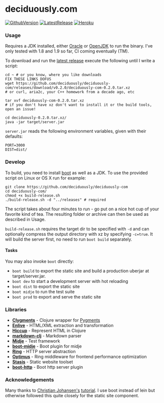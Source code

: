 # deciduously.com
[![GithubVersion](https://img.shields.io/badge/version-0.2.0-red.svg?style=flat-square)](https://github.com/deciduously/deciduously-com/tree/v0.2.0)
[![LatestRelease](https://img.shields.io/badge/release-January%202018-brightgreen.svg?style=flat-square)](https://github.com/deciduously/deciduously-com/tree/release)
[![Heroku](https://heroku-badge.herokuapp.com/?app=polar-refuge-87230&style=flat)](http://www.deciduously.com)
### Usage

Requires a JDK installed, either [Oracle](www.oracle.com/technetwork/java/javase/downloads/index.html") or [OpenJDK](https://openjdk.java.net) to run the binary.  I've only tested with 1.8 and 1.9 so far, CI coming eventually (TM).

To download and run the [latest release](https://github.com/deciduously/deciduously-com/releases/tag/v0.2.0) execute the following until I write a script:
```shell
cd ~ # or you know, where you like downloads
FIX THESE LINKS DOFUS
wget https://github.com/deciduously/deciduously-com/releases/download/v0.2.0/deciduously-com-0.2.0.tar.xz
# or curl, aria2c, your C++ homework from a decade ago, etc

tar xvf deciduously-com-0.2.0.tar.xz
# if you don't have xz don't want to install it or the build tools, open an issue!

cd deciduously-0.2.0.tar.xz/
java -jar target/server.jar
```
`server.jar` reads the following environment variables, given with their
defaults:
```shell
PORT=3000
DIST=dist/
```
### Develop
To build, you need to install [boot](https://github.com/boot-clj/boot) as well
as a JDK.  To use the provided script on Linux or OS X run for example:
```shell
git clone https://github.com/deciduously/deciduously-com
cd deciduously-com/
chmod +x build-release.sh
./build-release.sh -d "../releases" # required
```
The script takes about four minutes to run - go put on a nice hot cup of your
favorite kind of tea.  The resulting
folder or archive can then be used as described in Usage.

`build-release.sh` requires the target dir to be specified with `-d` and can
optionally compress the output directory with xz by specifying `-c=true`.  It will build the server first, no need to run `boot build` separately.
#### Tasks
You may also invoke `boot` directly:
* `boot build` to export the static site and build a production uberjar at target/server.jar.
* `boot dev` to start a development server with hot reloading
* `boot dist` to export the static site
* `boot midje` to run the test suite
* `boot prod` to export and serve the static site

### Libraries
* [**Clygments**](https://github.com/bfontaine.clygments) - Clojure wrapper for [Pygments](https://pygments.org)
* [**Enlive**](https://github.com/cgrand/enlive) - HTML/XML extraction and transformation
* [**Hiccup**](https://github.com/weavejester/hiccup) - Represent HTML in Clojure
* [**markdown-clj**](https://github.com/yogthos/markdown-clj) - Markdown parser
* [**Midje**](https://github.com/marick/midje) - Test framework
* [**boot-midje**](https://bitbucket.org/zilti/boot-midje) - Boot plugin for midje
* [**Ring**](https://ring-clojure/ring) - HTTP server abstraction
* [**Optimus**](https://github.com/magnars/optimus) - Ring middleware for frontend performance optimization
* [**Stasis**](https://github.com/magnars/stasis) - Static website toolset
* [**boot-http**](https://github.com/pandeiro/boot-http) - Boot http server plugin
### Acknowledgements
Many thanks to [Christian Johansen's](https://github.com/cjohansen) [tutorial](https://cjohensen.no/building-statis-sites-in-clojure-with-stasis/).
  I use boot instead of lein but otherwise followed this quite closely for the static site component.

